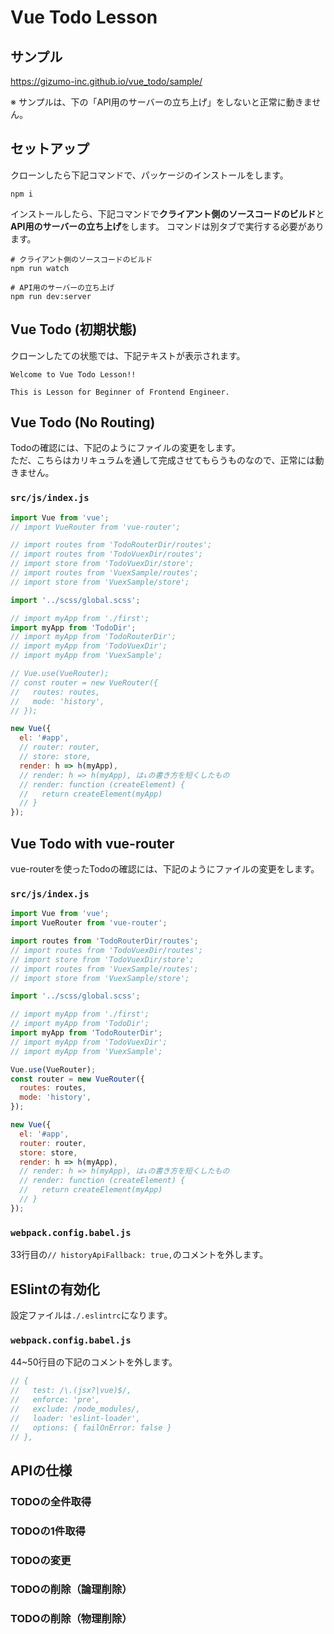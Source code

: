# Vue Todo Lesson

## サンプル

<a href="https://gizumo-inc.github.io/vue_todo/sample/" target="_blank">https://gizumo-inc.github.io/vue_todo/sample/</a>

※ サンプルは、下の「API用のサーバーの立ち上げ」をしないと正常に動きません。

## セットアップ

クローンしたら下記コマンドで、パッケージのインストールをします。

```
npm i
```

インストールしたら、下記コマンドで**クライアント側のソースコードのビルド**と**API用のサーバーの立ち上げ**をします。
コマンドは別タブで実行する必要があります。

```
# クライアント側のソースコードのビルド
npm run watch
```

```
# API用のサーバーの立ち上げ
npm run dev:server
```

## Vue Todo (初期状態)

クローンしたての状態では、下記テキストが表示されます。

```
Welcome to Vue Todo Lesson!!

This is Lesson for Beginner of Frontend Engineer.
```

## Vue Todo (No Routing)

Todoの確認には、下記のようにファイルの変更をします。  
ただ、こちらはカリキュラムを通して完成させてもらうものなので、正常には動きません。

### `src/js/index.js`

```javascript
import Vue from 'vue';
// import VueRouter from 'vue-router';

// import routes from 'TodoRouterDir/routes';
// import routes from 'TodoVuexDir/routes';
// import store from 'TodoVuexDir/store';
// import routes from 'VuexSample/routes';
// import store from 'VuexSample/store';

import '../scss/global.scss';

// import myApp from './first';
import myApp from 'TodoDir';
// import myApp from 'TodoRouterDir';
// import myApp from 'TodoVuexDir';
// import myApp from 'VuexSample';

// Vue.use(VueRouter);
// const router = new VueRouter({
//   routes: routes,
//   mode: 'history',
// });

new Vue({
  el: '#app',
  // router: router,
  // store: store,
  render: h => h(myApp),
  // render: h => h(myApp), は↓の書き方を短くしたもの
  // render: function (createElement) {
  //   return createElement(myApp)
  // }
});

```


## Vue Todo with vue-router

vue-routerを使ったTodoの確認には、下記のようにファイルの変更をします。

### `src/js/index.js`

```javascript
import Vue from 'vue';
import VueRouter from 'vue-router';

import routes from 'TodoRouterDir/routes';
// import routes from 'TodoVuexDir/routes';
// import store from 'TodoVuexDir/store';
// import routes from 'VuexSample/routes';
// import store from 'VuexSample/store';

import '../scss/global.scss';

// import myApp from './first';
// import myApp from 'TodoDir';
import myApp from 'TodoRouterDir';
// import myApp from 'TodoVuexDir';
// import myApp from 'VuexSample';

Vue.use(VueRouter);
const router = new VueRouter({
  routes: routes,
  mode: 'history',
});

new Vue({
  el: '#app',
  router: router,
  store: store,
  render: h => h(myApp),
  // render: h => h(myApp), は↓の書き方を短くしたもの
  // render: function (createElement) {
  //   return createElement(myApp)
  // }
});

```

### `webpack.config.babel.js`

33行目の`// historyApiFallback: true,`のコメントを外します。

## ESlintの有効化

設定ファイルは`./.eslintrc`になります。

### `webpack.config.babel.js`

44~50行目の下記のコメントを外します。

```javascript
// {
//   test: /\.(jsx?|vue)$/,
//   enforce: 'pre',
//   exclude: /node_modules/,
//   loader: 'eslint-loader',
//   options: { failOnError: false }
// },
```

## APIの仕様

### TODOの全件取得
### TODOの1件取得
### TODOの変更
### TODOの削除（論理削除）
### TODOの削除（物理削除）
